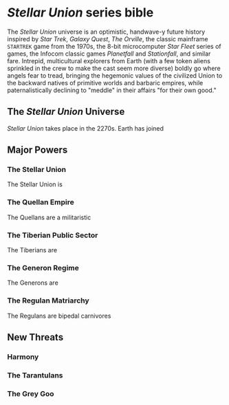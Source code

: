 # *Stellar Union* series bible

The *Stellar Union* universe is an optimistic, handwave-y future history inspired by *Star Trek*, *Galaxy Quest*, *The Orville*,  the classic mainframe `STARTREK` game from the 1970s, the 8-bit microcomputer *Star Fleet* series of games, the Infocom classic games *Planetfall* and *Stationfall*, and similar fare. Intrepid, multicultural explorers from Earth (with a few token aliens sprinkled in the crew to make the cast seem more diverse) boldly go where angels fear to tread, bringing the hegemonic values of the civilized Union to the backward natives of primitive worlds and barbaric empires, while paternalistically declining to "meddle" in their affairs "for their own good."

## The *Stellar Union* Universe

*Stellar Union* takes place in the 2270s. Earth has joined

## Major Powers
### The Stellar Union
The Stellar Union is

### The Quellan Empire
The Quellans are a militaristic 

### The Tiberian Public Sector
The Tiberians are 

### The Generon Regime
The Generons are 

### The Regulan Matriarchy
The Regulans are bipedal carnivores 

## New Threats
### Harmony

### The Tarantulans

### The Grey Goo


<!--stackedit_data:
eyJoaXN0b3J5IjpbLTY4NzU1NDE0NCw5NzI3MjQwNzYsMjEzMD
ExNjMwLDM3NDMxMzY1MF19
-->